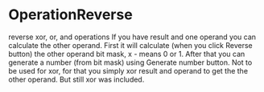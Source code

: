 # OperationReverse
reverse xor, or, and operations
If you have result and one operand you can calculate the other operand.
First it will calculate (when you click Reverse button) the other operand bit mask, x - means 0 or 1. After that you can generate a number (from bit mask) using Generate number button.
Not to be used for xor, for that you simply xor result and operand to get the the other operand. But still xor was included.
